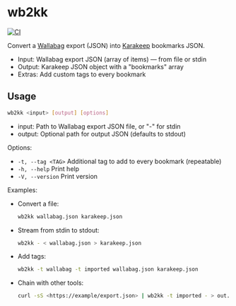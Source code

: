 # wb2kk

[![CI](https://github.com/fikovnik/wb2kk/actions/workflows/ci.yml/badge.svg)](https://github.com/fikovnik/wb2kk/actions/workflows/ci.yml)

Convert a [Wallabag](https://wallabag.it/) export (JSON) into [Karakeep](https://github.com/karakeep/karakeep) bookmarks JSON.

- Input: Wallabag export JSON (array of items) — from file or stdin
- Output: Karakeep JSON object with a "bookmarks" array
- Extras: Add custom tags to every bookmark

## Usage

```sh
wb2kk <input> [output] [options]
```

- input: Path to Wallabag export JSON file, or "-" for stdin
- output: Optional path for output JSON (defaults to stdout)

Options:

- `-t, --tag <TAG>` Additional tag to add to every bookmark (repeatable)
- `-h, --help` Print help
- `-V, --version` Print version

Examples:

- Convert a file:

  ```sh
  wb2kk wallabag.json karakeep.json
  ```

- Stream from stdin to stdout:

  ```sh
  wb2kk - < wallabag.json > karakeep.json
  ```

- Add tags:

  ```sh
  wb2kk -t wallabag -t imported wallabag.json karakeep.json
  ```

- Chain with other tools:

  ```sh
  curl -sS <https://example/export.json> | wb2kk -t imported - > out.json
  ```
